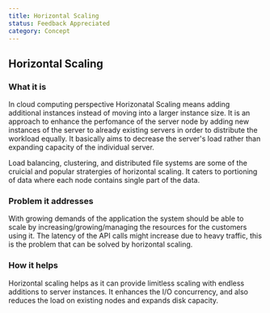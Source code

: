 ```yaml
---
title: Horizontal Scaling
status: Feedback Appreciated
category: Concept
---
```


## Horizontal Scaling

### What it is
In cloud computing perspective Horizonatal Scaling means adding additional instances instead of moving into a larger instance size. It is an approach to enhance the perfomance of the server node by adding new instances of the server to already existing servers in order to distribute the workload equally. It basically aims to decrease the server's load rather than expanding capacity of the individual server.

Load balancing, clustering, and distributed file systems are some of the cruicial and popular stratergies of horizontal scaling. It caters to portioning of data where each node contains single part of the data.

### Problem it addresses
With growing demands of the application the system should be able to scale by increasing/growing/managing the resources for the customers using it. The latency of the API calls might increase due to heavy traffic, this is the problem that can be solved by horizontal scaling.

### How it helps
Horizontal scaling helps as it can provide limitless scaling with endless additions to server instances. It enhances the I/O concurrency, and also reduces the load on existing nodes and expands disk capacity.